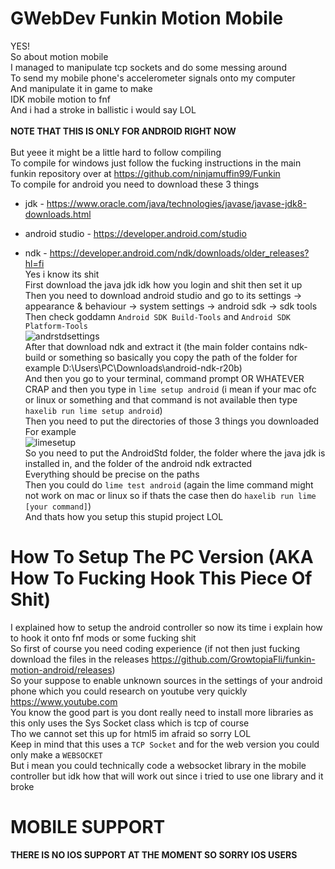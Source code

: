 # GWebDev Funkin Motion Mobile
YES! \
So about motion mobile \
I managed to manipulate tcp sockets and do some messing around \
To send my mobile phone's accelerometer signals onto my computer \
And manipulate it in game to make \
IDK mobile motion to fnf \
And i had a stroke in ballistic i would say LOL \
 \
**NOTE THAT THIS IS ONLY FOR ANDROID RIGHT NOW** \
 \
But yeee it might be a little hard to follow compiling \
To compile for windows just follow the fucking instructions in the main funkin repository over at https://github.com/ninjamuffin99/Funkin \
To compile for android you need to download these 3 things
  - jdk - https://www.oracle.com/java/technologies/javase/javase-jdk8-downloads.html

  - android studio - https://developer.android.com/studio

  - ndk - https://developer.android.com/ndk/downloads/older_releases?hl=fi \
Yes i know its shit \
First download the java jdk idk how you login and shit then set it up \
Then you need to download android studio and go to its settings -> appearance & behaviour -> system settings -> android sdk -> sdk tools \
Then check goddamn `Android SDK Build-Tools` and `Android SDK Platform-Tools` \
![andrstdsettings](https://user-images.githubusercontent.com/63938719/123502688-d73a1d00-d680-11eb-893a-901f96c3450f.png) \
After that download ndk and extract it (the main folder contains ndk-build or something so basically you copy the path of the folder for example D:\Users\PC\Downloads\android-ndk-r20b) \
And then you go to your terminal, command prompt OR WHATEVER CRAP and then you type in `lime setup android` (i mean if your mac ofc or linux or something and that command is not available then type `haxelib run lime setup android`) \
Then you need to put the directories of those 3 things you downloaded \
For example \
![limesetup](https://user-images.githubusercontent.com/63938719/123502707-fafd6300-d680-11eb-9ea0-9411de181c53.png) \
So you need to put the AndroidStd folder, the folder where the java jdk is installed in, and the folder of the android ndk extracted \
Everything should be precise on the paths \
Then you could do `lime test android` (again the lime command might not work on mac or linux so if thats the case then do `haxelib run lime [your command]`) \
And thats how you setup this stupid project LOL
# How To Setup The PC Version (AKA How To Fucking Hook This Piece Of Shit)
I explained how to setup the android controller so now its time i explain how to hook it onto fnf mods or some fucking shit \
So first of course you need coding experience (if not then just fucking download the files in the releases https://github.com/GrowtopiaFli/funkin-motion-android/releases) \
So your suppose to enable unknown sources in the settings of your android phone which you could research on youtube very quickly https://www.youtube.com \
You know the good part is you dont really need to install more libraries as this only uses the Sys Socket class which is tcp of course \
Tho we cannot set this up for html5 im afraid so sorry LOL \
Keep in mind that this uses a `TCP Socket` and for the web version you could only make a `WEBSOCKET` \
But i mean you could technically code a websocket library in the mobile controller but idk how that will work out since i tried to use one library and it broke
# MOBILE SUPPORT
**THERE IS NO IOS SUPPORT AT THE MOMENT SO SORRY IOS USERS**
